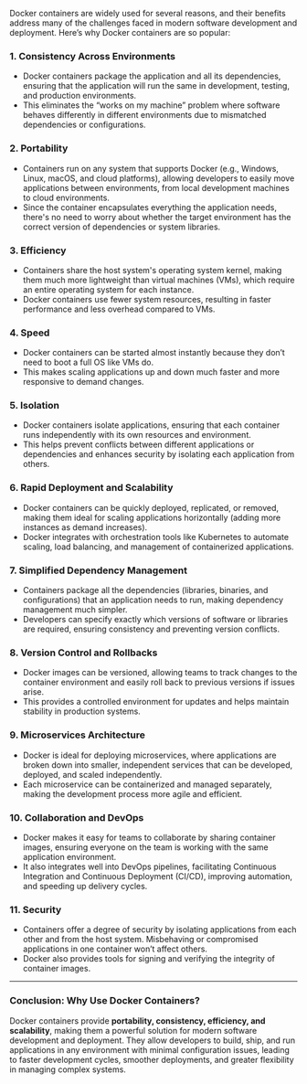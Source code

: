 Docker containers are widely used for several reasons, and their benefits address many of the challenges faced in modern software development and deployment. Here’s why Docker containers are so popular:

### 1. **Consistency Across Environments**
   - Docker containers package the application and all its dependencies, ensuring that the application will run the same in development, testing, and production environments.
   - This eliminates the “works on my machine” problem where software behaves differently in different environments due to mismatched dependencies or configurations.

### 2. **Portability**
   - Containers run on any system that supports Docker (e.g., Windows, Linux, macOS, and cloud platforms), allowing developers to easily move applications between environments, from local development machines to cloud environments.
   - Since the container encapsulates everything the application needs, there's no need to worry about whether the target environment has the correct version of dependencies or system libraries.

### 3. **Efficiency**
   - Containers share the host system's operating system kernel, making them much more lightweight than virtual machines (VMs), which require an entire operating system for each instance.
   - Docker containers use fewer system resources, resulting in faster performance and less overhead compared to VMs.

### 4. **Speed**
   - Docker containers can be started almost instantly because they don’t need to boot a full OS like VMs do.
   - This makes scaling applications up and down much faster and more responsive to demand changes.

### 5. **Isolation**
   - Docker containers isolate applications, ensuring that each container runs independently with its own resources and environment.
   - This helps prevent conflicts between different applications or dependencies and enhances security by isolating each application from others.

### 6. **Rapid Deployment and Scalability**
   - Docker containers can be quickly deployed, replicated, or removed, making them ideal for scaling applications horizontally (adding more instances as demand increases).
   - Docker integrates with orchestration tools like Kubernetes to automate scaling, load balancing, and management of containerized applications.

### 7. **Simplified Dependency Management**
   - Containers package all the dependencies (libraries, binaries, and configurations) that an application needs to run, making dependency management much simpler.
   - Developers can specify exactly which versions of software or libraries are required, ensuring consistency and preventing version conflicts.

### 8. **Version Control and Rollbacks**
   - Docker images can be versioned, allowing teams to track changes to the container environment and easily roll back to previous versions if issues arise.
   - This provides a controlled environment for updates and helps maintain stability in production systems.

### 9. **Microservices Architecture**
   - Docker is ideal for deploying microservices, where applications are broken down into smaller, independent services that can be developed, deployed, and scaled independently.
   - Each microservice can be containerized and managed separately, making the development process more agile and efficient.

### 10. **Collaboration and DevOps**
   - Docker makes it easy for teams to collaborate by sharing container images, ensuring everyone on the team is working with the same application environment.
   - It also integrates well into DevOps pipelines, facilitating Continuous Integration and Continuous Deployment (CI/CD), improving automation, and speeding up delivery cycles.

### 11. **Security**
   - Containers offer a degree of security by isolating applications from each other and from the host system. Misbehaving or compromised applications in one container won’t affect others.
   - Docker also provides tools for signing and verifying the integrity of container images.

---

### **Conclusion: Why Use Docker Containers?**
Docker containers provide **portability, consistency, efficiency, and scalability**, making them a powerful solution for modern software development and deployment. They allow developers to build, ship, and run applications in any environment with minimal configuration issues, leading to faster development cycles, smoother deployments, and greater flexibility in managing complex systems.
